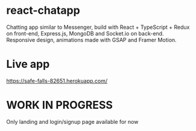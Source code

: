 # react-chatapp
Chatting app similar to Messenger, build with React + TypeScript + Redux on front-end, Express.js, MongoDB and Socket.io on back-end.  
Responsive design, animations made with GSAP and Framer Motion.  
# Live app
https://safe-falls-82651.herokuapp.com/
# WORK IN PROGRESS
Only landing and login/signup page available for now  
